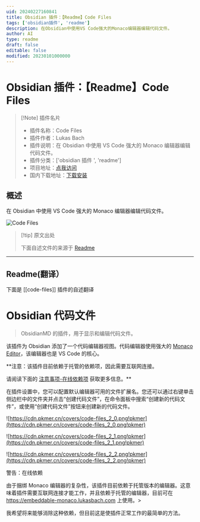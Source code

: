 ```yaml
---
uid: 20240227160841
title: Obsidian 插件：【Readme】Code Files
tags: ['obsidian插件', 'readme']
description: 在Obsidian中使用VS Code强大的Monaco编辑器编辑代码文件。
author: AI
type: readme
draft: false
editable: false
modified: 20230101000000
---
```


# Obsidian 插件：【Readme】Code Files

> [!Note] 插件名片
> - 插件名称：Code Files
> - 插件作者：Lukas Bach
> - 插件说明：在 Obsidian 中使用 VS Code 强大的 Monaco 编辑器编辑代码文件。
> - 插件分类：['obsidian 插件 ', 'readme']
> - 项目地址：[点我访问](https://github.com/lukasbach/obsidian-code-files)
> - 国内下载地址：[下载安装](https://pkmer.cn/products/plugin/pluginMarket/?code-files)

## 概述

在 Obsidian 中使用 VS Code 强大的 Monaco 编辑器编辑代码文件。

![Code Files](https://cdn.pkmer.cn/covers/code-files.png!pkmer)

> [!tip] 原文出处
>
>下面自述文件的来源于 [Readme](https://ghproxy.net/https://raw.githubusercontent.com/lukasbach/obsidian-code-files/master/README.md)

---

## Readme(翻译）

下面是 [[code-files]] 插件的自述翻译

# Obsidian 代码文件

> ObsidianMD 的插件，用于显示和编辑代码文件。

该插件为 Obsidian 添加了一个代码编辑器视图。代码编辑器使用强大的 [Monaco Editor](https://microsoft.github.io/monaco-editor/)，该编辑器也是 VS Code 的核心。

**注意：该插件目前依赖于托管的依赖项，因此需要互联网连接。

请阅读下面的 [注意事项-在线依赖项](#caveat-online-dependency) 获取更多信息。**

在插件设置中，您可以配置默认编辑器可用的文件扩展名。您还可以通过右键单击侧边栏中的文件夹并点击“创建代码文件”，在命令面板中搜索“创建新的代码文件”，或使用“创建代码文件”按钮来创建新的代码文件。

![https://cdn.pkmer.cn/covers/code-files_2_0.png!pkmer](https://cdn.pkmer.cn/covers/code-files_2_0.png!pkmer)

![https://cdn.pkmer.cn/covers/code-files_2_1.png!pkmer](https://cdn.pkmer.cn/covers/code-files_2_1.png!pkmer)

![https://cdn.pkmer.cn/covers/code-files_2_2.png!pkmer](https://cdn.pkmer.cn/covers/code-files_2_2.png!pkmer)

警告：在线依赖

由于捆绑 Monaco 编辑器的复杂性，该插件目前依赖于托管版本的编辑器。这意味着插件需要互联网连接才能工作，并且依赖于托管的编辑器，目前可在<https://embeddable-monaco.lukasbach.com> 上使用。>

我希望将来能够消除这种依赖，但目前这是使插件正常工作的最简单的方法。
